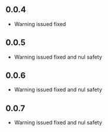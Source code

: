 ## 0.0.4
* Warning issued fixed

## 0.0.5
* Warning issued fixed and nul safety

## 0.0.6
* Warning issued fixed and nul safety

## 0.0.7
* Warning issued fixed and nul safety
